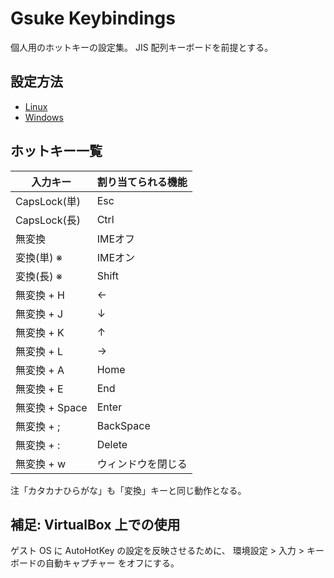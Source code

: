 # Gsuke Keybindings

個人用のホットキーの設定集。
JIS 配列キーボードを前提とする。

## 設定方法

* [Linux](linux/README.md)
* [Windows](windows/README.md)

## ホットキー一覧

| 入力キー       | 割り当てられる機能 |
| -------------- | ------------------ |
| CapsLock(単)   | Esc                |
| CapsLock(長)   | Ctrl               |
| 無変換         | IMEオフ            |
| 変換(単) ※    | IMEオン            |
| 変換(長) ※    | Shift              |
| 無変換 + H     | ←                 |
| 無変換 + J     | ↓                 |
| 無変換 + K     | ↑                 |
| 無変換 + L     | →                 |
| 無変換 + A     | Home               |
| 無変換 + E     | End                |
| 無変換 + Space | Enter              |
| 無変換 + ;     | BackSpace          |
| 無変換 + :     | Delete             |
| 無変換 + w     | ウィンドウを閉じる |

注「カタカナひらがな」も「変換」キーと同じ動作となる。

## 補足: VirtualBox 上での使用

ゲスト OS に AutoHotKey の設定を反映させるために、
環境設定 > 入力 > キーボードの自動キャプチャー をオフにする。
